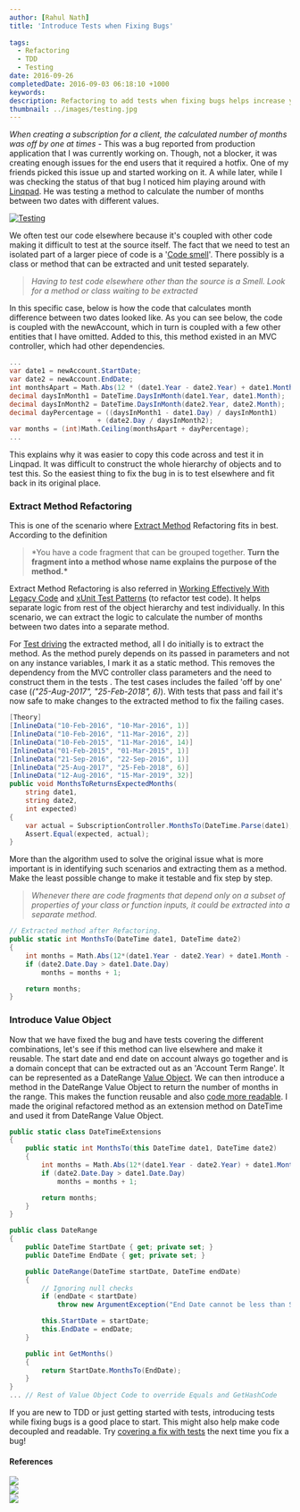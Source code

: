 ```yaml
---
author: [Rahul Nath]
title: 'Introduce Tests when Fixing Bugs'
  
tags:
  - Refactoring
  - TDD
  - Testing
date: 2016-09-26
completedDate: 2016-09-03 06:18:10 +1000
keywords:
description: Refactoring to add tests when fixing bugs helps increase your confidence and grow your test coverage.
thumbnail: ../images/testing.jpg
---
```


_When creating a subscription for a client, the calculated number of months was off by one at times_ - This was a bug reported from production application that I was currently working on. Though, not a blocker, it was creating enough issues for the end users that it required a hotfix. One of my friends picked this issue up and started working on it. A while later, while I was checking the status of that bug I noticed him playing around with [Linqpad](https://www.linqpad.net/). He was testing a method to calculate the number of months between two dates with different values.

<a href="https://www.flickr.com/photos/toomore/23066277453" class="center" title="Image By Toomore Chiang, from https://www.flickr.com/photos/toomore/23066277453"><img src="../images\testing.jpg" class="center" alt="Testing"></a>

We often test our code elsewhere because it's coupled with other code making it difficult to test at the source itself. The fact that we need to test an isolated part of a larger piece of code is a '[Code smell](https://en.wikipedia.org/wiki/Code_smell)'. There possibly is a class or method that can be extracted and unit tested separately.

> _Having to test code elsewhere other than the source is a Smell. Look for a method or class waiting to be extracted_

In this specific case, below is how the code that calculates month difference between two dates looked like. As you can see below, the code is coupled with the newAccount, which in turn is coupled with a few other entities that I have omitted. Added to this, this method existed in an MVC controller, which had other dependencies.

```csharp
...
var date1 = newAccount.StartDate;
var date2 = newAccount.EndDate;
int monthsApart = Math.Abs(12 * (date1.Year - date2.Year) + date1.Month - date2.Month) - 1;
decimal daysInMonth1 = DateTime.DaysInMonth(date1.Year, date1.Month);
decimal daysInMonth2 = DateTime.DaysInMonth(date2.Year, date2.Month);
decimal dayPercentage = ((daysInMonth1 - date1.Day) / daysInMonth1)
                      + (date2.Day / daysInMonth2);
var months = (int)Math.Ceiling(monthsApart + dayPercentage);
...
```

This explains why it was easier to copy this code across and test it in Linqpad. It was difficult to construct the whole hierarchy of objects and to test this. So the easiest thing to fix the bug in is to test elsewhere and fit back in its original place.

### Extract Method Refactoring

This is one of the scenario where [Extract Method](http://refactoring.com/catalog/extractMethod.html) Refactoring fits in best. According to the definition

> \*You have a code fragment that can be grouped together. **Turn the fragment into a method whose name explains the purpose of the method.\***

Extract Method Refactoring is also referred in [Working Effectively With Legacy Code](http://www.amazon.com/gp/product/0131177052/ref=as_li_tl?ie=UTF8&camp=1789&creative=390957&creativeASIN=0131177052&linkCode=as2&tag=rahulpnath-20&linkId=TTKEEYQLEMTOXPPQ) and [xUnit Test Patterns](http://www.amazon.com/gp/product/0131495054/ref=as_li_tl?ie=UTF8&camp=1789&creative=390957&creativeASIN=0131495054&linkCode=as2&tag=rahulpnath-20&linkId=XR55UAOEPPMVMFK3) (to refactor test code). It helps separate logic from rest of the object hierarchy and test individually. In this scenario, we can extract the logic to calculate the number of months between two dates into a separate method.

For [Test driving](http://butunclebob.com/ArticleS.UncleBob.TheThreeRulesOfTdd) the extracted method, all I do initially is to extract the method. As the method purely depends on its passed in parameters and not on any instance variables, I mark it as a static method. This removes the dependency from the MVC controller class parameters and the need to construct them in the tests . The test cases includes the failed 'off by one' case (_("25-Aug-2017", "25-Feb-2018", 6)_). With tests that pass and fail it's now safe to make changes to the extracted method to fix the failing cases.

```csharp
[Theory]
[InlineData("10-Feb-2016", "10-Mar-2016", 1)]
[InlineData("10-Feb-2016", "11-Mar-2016", 2)]
[InlineData("10-Feb-2015", "11-Mar-2016", 14)]
[InlineData("01-Feb-2015", "01-Mar-2015", 1)]
[InlineData("21-Sep-2016", "22-Sep-2016", 1)]
[InlineData("25-Aug-2017", "25-Feb-2018", 6)]
[InlineData("12-Aug-2016", "15-Mar-2019", 32)]
public void MonthsToReturnsExpectedMonths(
    string date1,
    string date2,
    int expected)
{
    var actual = SubscriptionController.MonthsTo(DateTime.Parse(date1), DateTime.Parse(date2));
    Assert.Equal(expected, actual);
}
```

More than the algorithm used to solve the original issue what is more important is in identifying such scenarios and extracting them as a method. Make the least possible change to make it testable and fix step by step.

> _Whenever there are code fragments that depend only on a subset of properties of your class or function inputs, it could be extracted into a separate method._

```csharp
// Extracted method after Refactoring.
public static int MonthsTo(DateTime date1, DateTime date2)
{
    int months = Math.Abs(12*(date1.Year - date2.Year) + date1.Month - date2.Month);
    if (date2.Date.Day > date1.Date.Day)
        months = months + 1;

    return months;
}
```

### Introduce Value Object

Now that we have fixed the bug and have tests covering the different combinations, let's see if this method can live elsewhere and make it reusable. The start date and end date on account always go together and is a domain concept that can be extracted out as an 'Account Term Range'. It can be represented as a DateRange [Value Object](http://www.rahulpnath.com/blog/thinking-beyond-primitive-values-value-objects/). We can then introduce a method in the DateRange Value Object to return the number of months in the range. This makes the function reusable and also [code more readable](http://www.rahulpnath.com/blog/refactoring-to-improve-readability-separating-business-language-and-programming-language-semantics/). I made the original refactored method as an extension method on DateTime and used it from DateRange Value Object.

```csharp
public static class DateTimeExtensions
{
    public static int MonthsTo(this DateTime date1, DateTime date2)
    {
        int months = Math.Abs(12*(date1.Year - date2.Year) + date1.Month - date2.Month);
        if (date2.Date.Day > date1.Date.Day)
            months = months + 1;

        return months;
    }
}

public class DateRange
{
    public DateTime StartDate { get; private set; }
    public DateTime EndDate { get; private set; }

    public DateRange(DateTime startDate, DateTime endDate)
    {
        // Ignoring null checks
        if (endDate < startDate)
            throw new ArgumentException("End Date cannot be less than Start Date");

        this.StartDate = startDate;
        this.EndDate = endDate;
    }

    public int GetMonths()
    {
        return StartDate.MonthsTo(EndDate);
    }
}
... // Rest of Value Object Code to override Equals and GetHashCode
```

If you are new to TDD or just getting started with tests, introducing tests while fixing bugs is a good place to start. This might also help make code decoupled and readable. Try [covering a fix with tests](http://www.rahulpnath.com/blog/is-code-coverage-a-lie/) the next time you fix a bug!

#### **References**

<div>
    <div class="row">
        <div class="col-sm-6 col-md-3">
            <div class="thumbnail">
                <a href="http://www.amazon.com/gp/product/0131495054/ref=as_li_tl?ie=UTF8&camp=1789&creative=390957&creativeASIN=0131495054&linkCode=as2&tag=rahulpnath-20&linkId=XR55UAOEPPMVMFK3">
                    <img src="../images/books_xunit.jpg" data-holder-rendered="true" style="display: block;">
                </a>
            </div>
        </div>
        <div class="col-sm-6 col-md-3">
            <div class="thumbnail">
                <a href="http://www.amazon.com/gp/product/0321503627/ref=as_li_tl?ie=UTF8&camp=1789&creative=390957&creativeASIN=0321503627&linkCode=as2&tag=rahulpnath-20&linkId=TR6UCCVP6CMGBBZQ">
                    <img src="../images/books_goos.jpeg" data-holder-rendered="true" style="display: block;">
                </a>
            </div>
        </div>
        <div class="col-sm-6 col-md-3">
            <div class="thumbnail">
                <a href="http://www.amazon.com/gp/product/0131177052/ref=as_li_tl?ie=UTF8&camp=1789&creative=390957&creativeASIN=0131177052&linkCode=as2&tag=rahulpnath-20&linkId=TTKEEYQLEMTOXPPQ">
                    <img src="../images/books_welc.jpg" data-holder-rendered="true" style="display: block;">
                </a>
            </div>
        </div>
    </div>
</div>
